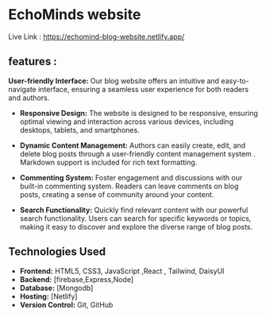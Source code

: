 # EchoMinds website

Live Link : https://echomind-blog-website.netlify.app/

## features : 
 **User-friendly Interface:** Our blog website offers an intuitive and easy-to-navigate interface, ensuring a seamless user experience for both readers and authors.

- **Responsive Design:** The website is designed to be responsive, ensuring optimal viewing and interaction across various devices, including desktops, tablets, and smartphones.

- **Dynamic Content Management:** Authors can easily create, edit, and delete blog posts through a user-friendly content management system . Markdown support is included for rich text formatting.

- **Commenting System:** Foster engagement and discussions with our built-in commenting system. Readers can leave comments on blog posts, creating a sense of community around your content.

- **Search Functionality:** Quickly find relevant content with our powerful search functionality. Users can search for specific keywords or topics, making it easy to discover and explore the diverse range of blog posts.

## Technologies Used

- **Frontend:** HTML5, CSS3, JavaScript ,React , Tailwind, DaisyUI
- **Backend:** [firebase,Express,Node]
- **Database:** [Mongodb]
- **Hosting:** [Netlify]
- **Version Control:** Git, GitHub


